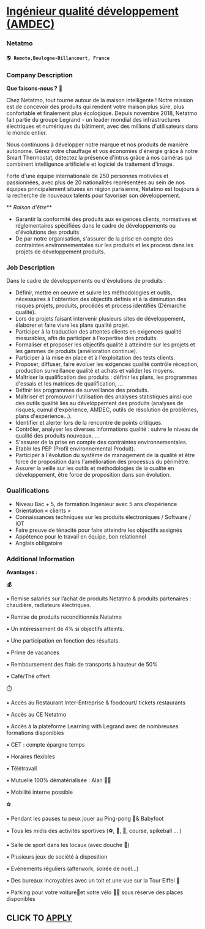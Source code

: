 # [Ingénieur qualité développement (AMDEC)](https://www.remotewlb.com/apply/ingenieur-qualite-developpement-amdec-105163)  
### Netatmo  
#### `🌎 Remote,Boulogne-Billancourt, France`  

### **Company Description**

 **Que faisons-nous ?** 🚀

Chez Netatmo, tout tourne autour de la maison intelligente ! Notre mission est de concevoir des produits qui rendent votre maison plus sûre, plus confortable et finalement plus écologique. Depuis novembre 2018, Netatmo fait partie du groupe Legrand - un leader mondial des infrastructures électriques et numériques du bâtiment, avec des millions d'utilisateurs dans le monde entier.

Nous continuons à développer notre marque et nos produits de manière autonome. Gérez votre chauffage et vos économies d'énergie grâce à notre Smart Thermostat, détectez la présence d'intrus grâce à nos caméras qui combinent intelligence artificielle et logiciel de traitement d'image.

Forte d'une équipe internationale de 250 personnes motivées et passionnées, avec plus de 20 nationalités représentées au sein de nos équipes principalement situées en région parisienne, Netatmo est toujours à la recherche de nouveaux talents pour favoriser son développement.

 ** _Raison d'être_**

  * Garantir la conformité des produits aux exigences clients, normatives et réglementaires spécifiées dans le cadre de développements ou d'évolutions des produits
  * De par notre organisation, s'assurer de la prise en compte des contraintes environnementales sur les produits et les process dans les projets de développement produits.

###  **Job Description**

Dans le cadre de développements ou d'évolutions de produits :

  * Définir, mettre en oeuvre et suivre les méthodologies et outils, nécessaires à l'obtention des objectifs définis et à la diminution des risques projets, produits, procédés et process identifiés (Démarche qualité).
  * Lors de projets faisant intervenir plusieurs sites de développement, élaborer et faire vivre les plans qualité projet.
  * Participer à la traduction des attentes clients en exigences qualité mesurables, afin de participer à l'expertise des produits.
  * Formaliser et proposer les objectifs qualité à atteindre sur les projets et les gammes de produits (amélioration continue).
  * Participer à la mise en place et à l'exploitation des tests clients.
  * Proposer, diffuser, faire évoluer les exigences qualité contrôle réception, production surveillance qualité et achats et valider les moyens.
  * Maîtriser la qualification des produits : définir les plans, les programmes d'essais et les matrices de qualification, ...
  * Définir les programmes de surveillance des produits.
  * Maîtriser et promouvoir l'utilisation des analyses statistiques ainsi que des outils qualité liés au développement des produits (analyses de risques, cumul d'expérience, AMDEC, outils de résolution de problèmes, plans d'expérience...).
  * Identifier et alerter lors de la rencontre de points critiques.
  * Contrôler, analyser les diverses informations qualité : suivre le niveau de qualité des produits nouveaux, ...
  * S'assurer de la prise en compte des contraintes environnementales.
  * Etablir les PEP (Profil environnemental Produit).
  * Participer à l'évolution du système de management de la qualité et être force de proposition dans l'amélioration des processus du périmètre.
  * Assurer la veille sur les outils et méthodologies de la qualité en développement, être force de proposition dans son évolution.

###  **Qualifications**

  * Niveau Bac + 5, de formation Ingénieur avec 5 ans d’expérience
  * Orientation « clients »
  * Connaissances techniques sur les produits électroniques / Software / IOT
  * Faire preuve de ténacité pour faire atteindre les objectifs assignés
  * Appétence pour le travail en équipe, bon relationnel
  * Anglais obligatoire

###  **Additional Information**

 **Avantages :**

 **💰**

• Remise salariés sur l’achat de produits Netatmo & produits partenaires : chaudière, radiateurs électriques.

• Remise de produits reconditionnés Netatmo

• Un intéressement de 4% si objectifs atteints.

• Une participation en fonction des résultats.

• Prime de vacances

• Remboursement des frais de transports à hauteur de 50%

• Café/Thé offert

⏱️

• Accès au Restaurant Inter-Entreprise & foodcourt/ tickets restaurants

• Accès au CE Netatmo

• Accès à la plateforme Learning with Legrand avec de nombreuses formations disponibles

• CET : compte épargne temps

• Horaires flexibles

• Télétravail

• Mutuelle 100% dématérialisée : Alan 👩‍⚕️

• Mobilité interne possible

⚽

• Pendant les pauses tu peux jouer au Ping-pong 🏓& Babyfoot

• Tous les midis des activités sportives (⚽, 🏀, 🧘, course, spikeball … )

• Salle de sport dans les locaux (avec douche 🚿)

• Plusieurs jeux de société à disposition

• Evènements réguliers (afterwork, soirée de noël…)

• Des bureaux incroyables avec un toit et une vue sur la Tour Eiffel 🗼

• Parking pour votre voiture🚗et votre vélo 🚴‍♂️ sous réserve des places disponibles

  
## CLICK TO [APPLY](https://www.remotewlb.com/apply/ingenieur-qualite-developpement-amdec-105163)

